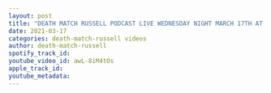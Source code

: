 ```yaml
---
layout: post
title: "DEATH MATCH RUSSELL PODCAST LIVE WEDNESDAY NIGHT MARCH 17TH AT 8PM WITH PRO WRESTLER MR.KING"
date: 2021-03-17
categories: death-match-russell videos
author: death-match-russell
spotify_track_id: 
youtube_video_id: awL-8iM4tOs
apple_track_id: 
youtube_metadata: 
---
```

